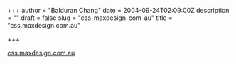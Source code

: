 +++
author = "Balduran Chang"
date = 2004-09-24T02:09:00Z
description = ""
draft = false
slug = "css-maxdesign-com-au"
title = "css.maxdesign.com.au"

+++


[css.maxdesign.com.au](http://css.maxdesign.com.au/index.htm)

